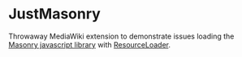JustMasonry
===========

Throwaway MediaWiki extension to demonstrate issues loading the [Masonry javascript library](https://github.com/desandro/masonry) with [ResourceLoader](https://www.mediawiki.org/wiki/ResourceLoader).
